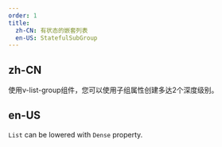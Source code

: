 ```yaml
---
order: 1
title:
  zh-CN: 有状态的嵌套列表
  en-US: StatefulSubGroup
---
```


## zh-CN

使用v-list-group组件，您可以使用子组属性创建多达2个深度级别。

## en-US

`List` can be lowered with `Dense` property.
